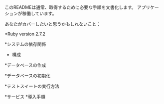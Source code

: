 このREADMEは通常、取得するために必要な手順を文書化します。
アプリケーションが稼働しています。

あなたがカバーしたいと思うかもしれないこと：

*Ruby version
2.7.2

*システムの依存関係

* 構成

*データベースの作成

*データベースの初期化

*テストスイートの実行方法

*サービス
*導入手順
